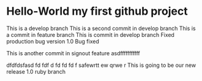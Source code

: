 # Hello-World my first github project 
This is a develop branch 
This is a second commit in develop branch 
This is a commit in feature branch
This is commit in develop branch
Fixed production bug
version 1.0
Bug fixed

This is another commit in signout feature
asdfffffffffff


dfdfdsfasd
fd
fdf
d
fd
fd
fd
f
safewrtt
ew
qrwe
r
This is going to be our new release 1.0
ruby branch